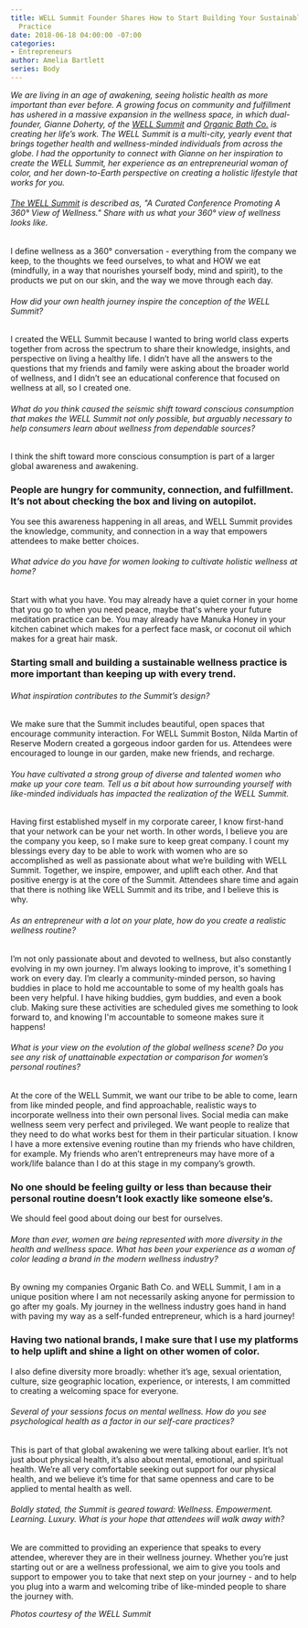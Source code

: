 ```yaml
---
title: WELL Summit Founder Shares How to Start Building Your Sustainable Wellness
  Practice
date: 2018-06-18 04:00:00 -07:00
categories:
- Entrepreneurs
author: Amelia Bartlett
series: Body
---
```


_We are living in an age of awakening, seeing holistic health as more important than ever before. A growing focus on community and fulfillment has ushered in a massive expansion in the wellness space, in which dual-founder, Gianne Doherty, of the [WELL Summit](https://wellsummit.org/) and [Organic Bath Co.](https://www.organicbath.co/) is creating her life’s work. The WELL Summit is a multi-city, yearly event that brings together health and wellness-minded individuals from across the globe. I had the opportunity to connect with Gianne on her inspiration to create the WELL Summit, her experience as an entrepreneurial woman of color, and her down-to-Earth perspective on creating a holistic lifestyle that works for you._

###### [The WELL Summit](https://wellsummit.org/) is described as, "A Curated Conference Promoting A 360° View of Wellness." Share with us what your 360° view of wellness looks like.

I define wellness as a 360° conversation - everything from the company we keep, to the thoughts we feed ourselves, to what and HOW we eat (mindfully, in a way that nourishes yourself body, mind and spirit), to the products we put on our skin, and the way we move through each day.

###### How did your own health journey inspire the conception of the WELL Summit? 

I created the WELL Summit because I wanted to bring world class experts together from across the spectrum to share their knowledge, insights, and perspective on living a healthy life. I didn’t have all the answers to the questions that my friends and family were asking about the broader world of wellness, and I didn’t see an educational conference that focused on wellness at all, so I created one.

###### What do you think caused the seismic shift toward conscious consumption that makes the WELL Summit not only possible, but arguably necessary to help consumers learn about wellness from dependable sources? 

I think the shift toward more conscious consumption is part of a larger global awareness and awakening. 

### People are hungry for community, connection, and fulfillment. It’s not about checking the box and living on autopilot. 

You see this awareness happening in all areas, and WELL Summit provides the knowledge, community, and connection in a way that empowers attendees to make better choices.

###### What advice do you have for women looking to cultivate holistic wellness at home?

Start with what you have. You may already have a quiet corner in your home that you go to when you need peace, maybe that's where your future meditation practice can be. You may already have Manuka Honey in your kitchen cabinet which makes for a perfect face mask, or coconut oil which makes for a great hair mask. 

### Starting small and building a sustainable wellness practice is more important than keeping up with every trend.

###### What inspiration contributes to the Summit’s design? 

We make sure that the Summit includes beautiful, open spaces that encourage community interaction. For WELL Summit Boston, Nilda Martin of Reserve Modern created a gorgeous indoor garden for us. Attendees were encouraged to lounge in our garden, make new friends, and recharge. 

###### You have cultivated a strong group of diverse and talented women who make up your core team. Tell us a bit about how surrounding yourself with like-minded individuals has impacted the realization of the WELL Summit. 

Having first established myself in my corporate career, I know first-hand that your network can be your net worth. In other words, I believe you are the company you keep, so I make sure to keep great company. I count my blessings every day to be able to work with women who are so accomplished as well as passionate about what we’re building with WELL Summit. Together, we inspire, empower, and uplift each other. And that positive energy is at the core of the Summit. Attendees share time and again that there is nothing like WELL Summit and its tribe, and I believe this is why.

###### As an entrepreneur with a lot on your plate, how do you create a realistic wellness routine? 

I’m not only passionate about and devoted to wellness, but also constantly evolving in my own journey. I’m always looking to improve, it's something I work on every day. I’m clearly a community-minded person, so having buddies in place to hold me accountable to some of my health goals has been very helpful. I have hiking buddies, gym buddies, and even a book club. Making sure these activities are scheduled gives me something to look forward to, and knowing I'm accountable to someone makes sure it happens!  

###### What is your view on the evolution of the global wellness scene? Do you see any risk of unattainable expectation or comparison for women’s personal routines? 

At the core of the WELL Summit, we want our tribe to be able to come, learn from like minded people, and find approachable, realistic ways to incorporate wellness into their own personal lives. Social media can make wellness seem very perfect and privileged. We want people to realize that they need to do what works best for them in their particular situation. I know I have a more extensive evening routine than my friends who have children, for example. My friends who aren’t entrepreneurs may have more of a work/life balance than I do at this stage in my company’s growth. 

### No one should be feeling guilty or less than because their personal routine doesn’t look exactly like someone else’s. 

We should feel good about doing our best for ourselves. 

###### More than ever, women are being represented with more diversity in the health and wellness space. What has been your experience as a woman of color leading a brand in the modern wellness industry? 

By owning my companies Organic Bath Co. and WELL Summit, I am in a unique position where I am not necessarily asking anyone for permission to go after my goals. My journey in the wellness industry goes hand in hand with paving my way as a self-funded entrepreneur, which is a hard journey! 

### Having two national brands, I make sure that I use my platforms to help uplift and shine a light on other women of color. 

I also define diversity more broadly: whether it’s age, sexual orientation, culture, size geographic location, experience, or interests, I am committed to creating a welcoming space for everyone. 

###### Several of your sessions focus on mental wellness. How do you see psychological health as a factor in our self-care practices? 

This is part of that global awakening we were talking about earlier. It’s not just about physical health, it’s also about mental, emotional, and spiritual health. We’re all very comfortable seeking out support for our physical health, and we believe it’s time for that same openness and care to be applied to mental health as well.

###### Boldly stated, the Summit is geared toward: Wellness. Empowerment. Learning. Luxury. What is your hope that attendees will walk away with? 

We are committed to providing an experience that speaks to every attendee, wherever they are in their wellness journey. Whether you’re just starting out or are a wellness professional, we aim to give you tools and support to empower you to take that next step on your journey - and to help you plug into a warm and welcoming tribe of like-minded people to share the journey with.

_Photos courtesy of the WELL Summit_